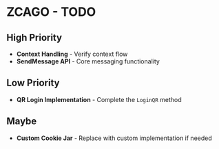 # ZCAGO - TODO

## High Priority

-   **Context Handling** - Verify context flow
-   **SendMessage API** - Core messaging functionality

## Low Priority

-   **QR Login Implementation** - Complete the `LoginQR` method

## Maybe

-   **Custom Cookie Jar** - Replace with custom implementation if needed

